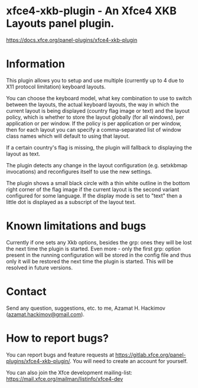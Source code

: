 xfce4-xkb-plugin - An Xfce4 XKB Layouts panel plugin.
===================
https://docs.xfce.org/panel-plugins/xfce4-xkb-plugin

Information
===========

This plugin allows you to setup and use multiple (currently
up to 4 due to X11 protocol limitation) keyboard layouts.

You can choose the keyboard model, what key combination to
use to switch between the layouts, the actual keyboard layouts,
the way in which the current layout is being displayed (country
flag image or text) and the layout policy, which is whether to
store the layout globally (for all windows), per application or
per window. If the policy is per application or per window, then
for each layout you can specify a comma-separated list of window
class names which will default to using that layout.

If a certain country's flag is missing, the plugin will fallback
to displaying the layout as text.

The plugin detects any change in the layout configuration
(e.g. setxkbmap invocations) and reconfigures itself to use
the new settings.

The plugin shows a small black circle with a thin white
outline in the bottom right corner of the flag image if the
current layout is the second variant configured for some
language. If the display mode is set to "text" then a little
dot is displayed as a subscript of the layout text.

Known limitations and bugs
==========================

Currently if one sets any Xkb options, besides the grp: ones
they will be lost the next time the plugin is started. Even
more - only the first grp: option present in the running
configuration will be stored in the config file and thus only
it will be restored the next time the plugin is started. This
will be resolved in future versions.

Contact
=======

Send any question, suggestions, etc. to me, Azamat H. Hackimov
(azamat.hackimov@gmail.com).


How to report bugs?
===================

You can report bugs and feature requests at 
https://gitlab.xfce.org/panel-plugins/xfce4-xkb-plugin/.
You will need to create an account for yourself.

You can also join the Xfce development mailing-list:
https://mail.xfce.org/mailman/listinfo/xfce4-dev
